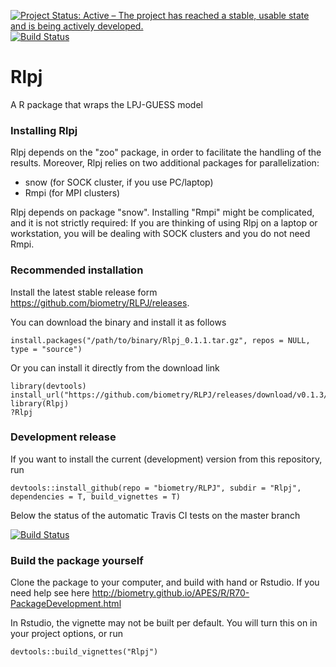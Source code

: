 [![Project Status: Active – The project has reached a stable, usable state and is being actively developed.](http://www.repostatus.org/badges/latest/active.svg)](http://www.repostatus.org/#active)
[![Build Status](https://travis-ci.org/biometry/RLPJ.svg?branch=master)](https://travis-ci.org/biometry/RLPJ)

# Rlpj

A R package that wraps the LPJ-GUESS model

### Installing Rlpj

Rlpj depends on the "zoo" package, in order to facilitate the handling of the results. Moreover, Rlpj relies on two additional packages for parallelization:

- snow (for SOCK cluster, if you use PC/laptop)
- Rmpi (for MPI clusters)

Rlpj depends on package "snow". Installing "Rmpi" might be complicated, and it is not strictly required: If you are thinking of using Rlpj on a laptop or workstation, you will be dealing with SOCK clusters and you do not need Rmpi.


### Recommended installation

Install the latest stable release form https://github.com/biometry/RLPJ/releases.

You can download the binary and install it as follows

```{r}
install.packages("/path/to/binary/Rlpj_0.1.1.tar.gz", repos = NULL, type = "source")
```
Or you can install it directly from the download link

```{r}
library(devtools)
install_url("https://github.com/biometry/RLPJ/releases/download/v0.1.3/Rlpj_0.1.3.tar.gz")
library(Rlpj)
?Rlpj
```

### Development release 

If you want to install the current (development) version from this repository, run

```{r}
devtools::install_github(repo = "biometry/RLPJ", subdir = "Rlpj", 
dependencies = T, build_vignettes = T)
```
Below the status of the automatic Travis CI tests on the master branch 

[![Build Status](https://travis-ci.org/biometry/RLPJ.svg?branch=master)](https://travis-ci.org/biometry/RLPJ)


### Build the package yourself 

Clone the package to your computer, and build with hand or Rstudio. If you need help see here http://biometry.github.io/APES/R/R70-PackageDevelopment.html


In Rstudio, the vignette may not be built per default. You will turn this on in your project options, or run 

```{r}
devtools::build_vignettes("Rlpj")
```
